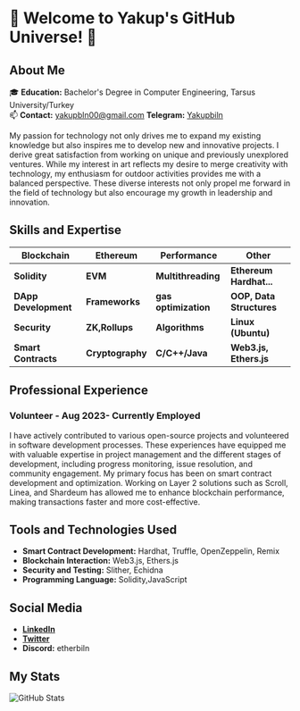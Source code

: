 # 🚀 Welcome to Yakup's GitHub Universe! 🌟

## About Me
🎓 **Education:** Bachelor's Degree in Computer Engineering, Tarsus University/Turkey   
📫 **Contact:** yakupbln00@gmail.com
   **Telegram:** [Yakupbiln](https://t.me/Yakupbiln)

My passion for technology not only drives me to expand my existing knowledge but also inspires me to develop new and innovative projects. I derive great satisfaction from working on unique and previously unexplored ventures. While my interest in art reflects my desire to merge creativity with technology, my enthusiasm for outdoor activities provides me with a balanced perspective. These diverse interests not only propel me forward in the field of technology but also encourage my growth in leadership and innovation.

## Skills and Expertise

| **Blockchain**       | **Ethereum**   | **Performance**     | **Other**               |
|----------------------|----------------|---------------------|-------------------------|
| **Solidity**         | **EVM**        | **Multithreading**  | **Ethereum Hardhat...** |
| **DApp Development** | **Frameworks** | **gas optimization**| **OOP, Data Structures**|
| **Security**         | **ZK,Rollups** | **Algorithms**      | **Linux (Ubuntu)**      |
| **Smart Contracts**  |**Cryptography**| **C/C++/Java**      | **Web3.js, Ethers.js**  |

## Professional Experience
### Volunteer - Aug 2023- Currently Employed

I have actively contributed to various open-source projects and volunteered in software development processes. These experiences have equipped me with valuable expertise in project management and the different stages of development, including progress monitoring, issue resolution, and community engagement. My primary focus has been on smart contract development and optimization. Working on Layer 2 solutions such as Scroll, Linea, and Shardeum has allowed me to enhance blockchain performance, making transactions faster and more cost-effective.

## Tools and Technologies Used

- **Smart Contract Development:** Hardhat, Truffle, OpenZeppelin, Remix
- **Blockchain Interaction:** Web3.js, Ethers.js
- **Security and Testing:** Slither, Echidna
- **Programming Language:** Solidity,JavaScript


## Social Media
- **[LinkedIn](https://www.linkedin.com/in/yakup-bilen-911374239/)**
- **[Twitter](https://x.com/etherbiln)**
- **Discord:** etherbiln

## My Stats
![GitHub Stats](http://github-profile-summary-cards.vercel.app/api/cards/profile-details?username=etherbiln&theme=github_dark)
